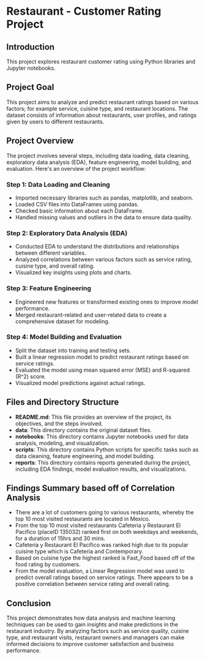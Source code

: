 # Restaurant - Customer Rating Project

## Introduction
This project explores restaurant customer rating using Python libraries and Jupyter notebooks.

## Project Goal
This project aims to analyze and predict restaurant ratings based on various factors; for example service, cuisine type, and restaurant locations. The dataset consists of information about restaurants, user profiles, and ratings given by users to different restaurants.

## Project Overview
The project involves several steps, including data loading, data cleaning, exploratory data analysis (EDA), feature engineering, model building, and evaluation. Here's an overview of the project workflow:

### Step 1: Data Loading and Cleaning
- Imported necessary libraries such as pandas, matplotlib, and seaborn.
- Loaded CSV files into DataFrames using pandas.
- Checked basic information about each DataFrame.
- Handled missing values and outliers in the data to ensure data quality.

### Step 2: Exploratory Data Analysis (EDA)
- Conducted EDA to understand the distributions and relationships between different variables.
- Analyzed correlations between various factors such as service rating, cuisine type, and overall rating.
- Visualized key insights using plots and charts.

### Step 3: Feature Engineering
- Engineered new features or transformed existing ones to improve model performance.
- Merged restaurant-related and user-related data to create a comprehensive dataset for modeling.

### Step 4: Model Building and Evaluation
- Split the dataset into training and testing sets.
- Built a linear regression model to predict restaurant ratings based on service ratings.
- Evaluated the model using mean squared error (MSE) and R-squared (R^2) score.
- Visualized model predictions against actual ratings.

## Files and Directory Structure
- **README.md**: This file provides an overview of the project, its objectives, and the steps involved.
- **data**: This directory contains the original dataset files.
- **notebooks**: This directory contains Jupyter notebooks used for data analysis, modeling, and visualization.
- **scripts**: This directory contains Python scripts for specific tasks such as data cleaning, feature engineering, and model building.
- **reports**: This directory contains reports generated during the project, including EDA findings, model evaluation results, and visualizations.

## Findings Summary based off of Correlation Analysis
- There are a lot of customers going to various restaurants, whereby the top 10 most visited restaurants are located in Mexico.
- From the top 10 most visited restaurants Cafeteria y Restaurant El Pacifico (placeID 135032) ranked first on both weekdays and weekends, for a duration of 15hrs and 30 mins.
- Cafeteria y Restaurant El Pacifico was ranked high due to its popular cuisine type which is Cafeteria and Contemporary.
- Based on cuisine type the highest ranked is Fast_Food based off of the food rating by customers.
- From the model evaluation, a Linear Regression model was used to predict overall ratings based on service ratings. There appears to be a positive correlation between service rating and overall rating.

## Conclusion
This project demonstrates how data analysis and machine learning techniques can be used to gain insights and make predictions in the restaurant industry. By analyzing factors such as service quality, cuisine type, and restaurant visits, restaurant owners and managers can make informed decisions to improve customer satisfaction and business performance.
